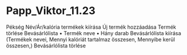 # Papp_Viktor_11.23
Pékség
Név/Ár/kalória 
termékek kiírása 
Új termék hozzáadása 
Termék törlése
Bevásárlólista
•	Termék neve
•	Hány darab
Bevásárlólista kiírása (Termékek nevei, Mennyi kalóriát tartalmaz összesen, Mennyibe kerül összesen,)
Bevásárlólista törlése


